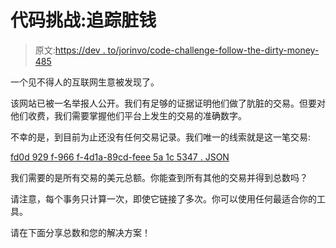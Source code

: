 # 代码挑战:追踪脏钱

> 原文:[https://dev . to/jorinvo/code-challenge-follow-the-dirty-money-485](https://dev.to/jorinvo/code-challenge-follow-the-dirty-money-485)

一个见不得人的互联网生意被发现了。

该网站已被一名举报人公开。我们有足够的证据证明他们做了肮脏的交易。但要对他们收费，我们需要掌握他们平台上发生的交易的准确数字。

不幸的是，到目前为止还没有任何交易记录。我们唯一的线索就是这一笔交易:

[fd0d 929 f-966 f-4d1a-89cd-feee 5a 1c 5347 . JSON](https://gist.githubusercontent.com/jorinvo/6f68380dd07e5db3cf5fd48b2465bb04/raw/c02b1e0b45ecb2e54b36e4410d0631a66d474323/fd0d929f-966f-4d1a-89cd-feee5a1c5347.json)

我们需要的是所有交易的美元总额。你能查到所有其他的交易并得到总数吗？

请注意，每个事务只计算一次，即使它链接了多次。你可以使用任何最适合你的工具。

请在下面分享总数和您的解决方案！